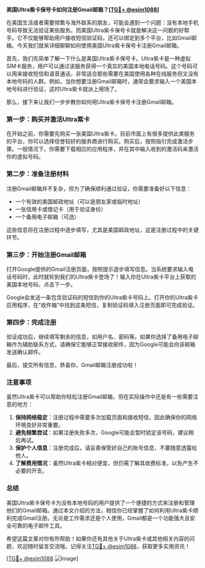 **美国Ultra紫卡保号卡如何注册Gmail邮箱？[[TG💪+ @esim1088](https://t.me/s/esim1088)]**

在美国生活或者需要频繁与海外联系的朋友，可能会遇到一个问题：没有本地手机号码导致无法验证某些服务。而美国Ultra紫卡保号卡就是解决这一问题的好帮手。它不仅能够帮助用户接收短信验证码，还可以绑定到多个平台，比如Gmail邮箱。今天我们就来详细聊聊如何使用美国Ultra紫卡保号卡注册Gmail邮箱。

首先，我们先简单了解一下什么是美国Ultra紫卡保号卡。Ultra紫卡是一种虚拟SIM卡服务，用户可以通过该服务获得一个真实的美国本地电话号码。这个号码可以用来接收短信和语音通话，非常适合那些需要在美国使用各种在线服务但又没有本地号码的人群。例如，当你想要注册Gmail邮箱时，通常会要求输入一个美国本地号码进行验证，这时Ultra紫卡就派上用场了。

那么，接下来让我们一步步教你如何用Ultra紫卡保号卡注册Gmail邮箱。

### **第一步：购买并激活Ultra紫卡**

在开始之前，你需要先购买一张美国Ultra紫卡。目前市面上有很多提供此类服务的平台，你可以选择信誉较好的服务商进行购买。购买后，按照指引完成激活步骤。一般情况下，你需要下载相应的应用程序，并在其中输入收到的激活码来激活你的虚拟号码。

### **第二步：准备注册材料**

注册Gmail邮箱并不复杂，但为了确保顺利通过验证，你需要准备好以下信息：
- 一个有效的美国邮政地址（可以是朋友家或临时地址）
- 一张信用卡或借记卡（用于验证身份）
- 一个备用电子邮箱（可选）

这些信息将在注册过程中逐步填写，尤其是美国邮政地址，这是注册过程中的关键环节。

### **第三步：开始注册Gmail邮箱**

打开Google提供的Gmail注册页面，按照提示逐步填写信息。当系统要求输入电话号码时，此时就轮到我们的Ultra紫卡登场了！输入你在Ultra紫卡平台上获取的美国本地号码，点击下一步。

Google会发送一条包含验证码的短信到你的Ultra紫卡号码上。打开你的Ultra紫卡应用程序，在“收件箱”中找到这条短信，复制验证码填入注册页面即可完成验证。

### **第四步：完成注册**

验证成功后，继续填写剩余的信息，如用户名、密码等。如果你选择了备用电子邮箱作为辅助联系方式，请确保它能够正常接收邮件，因为Google可能会向该邮箱发送确认邮件。

最后，提交所有信息，恭喜你，Gmail邮箱注册成功啦！

### **注意事项**

虽然Ultra紫卡可以帮助你轻松注册Gmail邮箱，但在实际操作中还是有一些需要注意的地方：

1. **保持网络稳定**：注册过程中需要多次加载页面和接收短信，因此确保你的网络环境良好非常重要。
2. **避免频繁尝试**：如果注册失败多次，Google可能会暂时锁定该号码，建议稍后再试。
3. **保护个人信息**：注册完成后，请妥善保管好自己的账号信息，不要随意透露给他人。
4. **了解费用情况**：虽然Ultra紫卡相对便宜，但仍需了解其收费标准，以免产生不必要的开支。

### **总结**

美国Ultra紫卡保号卡为没有本地号码的用户提供了一个便捷的方式来注册和管理他们的Gmail邮箱。通过本文介绍的方法，相信你已经掌握了如何利用Ultra紫卡顺利完成Gmail注册。无论是工作需求还是个人使用，Gmail都是一个功能强大且安全可靠的电子邮件工具。

希望这篇文章对你有所帮助！如果你还有其他关于Ultra紫卡或其他相关内容的问题，欢迎随时留言交流哦。记得关注[TG💪+ @esim1088](https://t.me/s/esim1088)，获取更多实用资讯！

[[TG💪+ @esim1088](https://t.me/s/esim1088) ![Image](https://i.postimg.cc/4NQfJmqS/Snipaste-2025-05-13-00-14-12.png)]